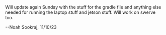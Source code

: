 Will update again Sunday with the stuff for the gradle file and anything else needed for running the laptop stuff and jetson stuff. Will work on swerve too.

--Noah Sookraj, 11/10/23